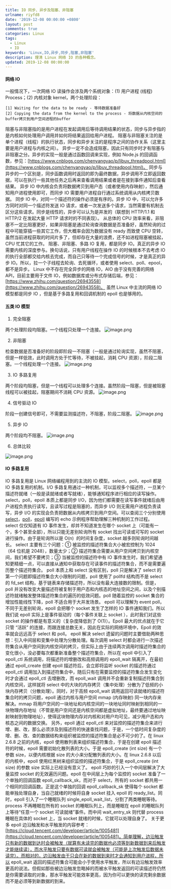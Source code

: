 ```yaml
---
title: IO 同步、异步及阻塞、非阻塞
urlname: riyfd8
date: '2019-12-08 00:00:00 +0800'
layout: post
comments: true
categories: Linux
tags:
  - Linux
  - IO
keywords: 'Linux,IO,异步,同步,阻塞,非阻塞'
description: 理清 Linux 网络 IO 的各种概念。
updated: 2019-12-08 00:00:00
---
```


#### 网络 IO 

一般情况下，一次网络 IO 读操作会涉及两个系统对象：(1) 用户进程 (线程) Process；(2) 内核对象 kernel，两个处理阶段：

```
[1] Waiting for the data to be ready - 等待数据准备好
[2] Copying the data from the kernel to the process - 将数据从内核空间的buffer拷贝到用户空间进程的buffer
```

阻塞与非阻塞指的是用户进程在发起调用后等待调用结果的状态，同步与异步指的是内核如何处理用户调用并如何将结果返回给用户进程。
阻塞与非阻塞关注的是单个进程（线程）的执行状态，同步和异步关注的是程序之间的协作关系（这里主要是用户进程与内核之间）。
异步一定不会造成阻塞，因此只有同步时才有阻塞与非阻塞之分。异步的实现一般是通过函数回调来实现，例如 Node.js 的回调函数，参见：[https://www.cnblogs.com/chenyangyao/p/libuv_threadpool.html](https://www.cnblogs.com/chenyangyao/p/libuv_threadpool.html)。
同步与异步的一个区别是，同步函数调用时返回的即为最终数据，异步调用不立即返回数据，可以在执行一些其他任务之后再来查看调用结果或者是在接到事件通知后查看结果。
异步 IO 中内核会负责将数据拷贝到用户态（或者使用内存映射），然后通知用户进程使用即可，而同步 IO 需要用户进程自行通过系统调用从内核拷贝数据。
同步 IO 中，对同一个描述符的操作必须是有序的。异步 IO 中，可以允许多方同时对同一个描述符发送 IO 请求，或者一次发送多个请求，当然需要有机制去区分这些请求。同步是线性的，异步可以认为是并发的（联想到 HTTP/1.1 和 HTTP/2 在发起大量 HTTP 请求时的不同表现）。
从总体的 CPU 效率来看，非阻塞不一定比阻塞更好，如果非阻塞是通过轮询查询数据是否准备好，虽然轮询的过程中可能穿插一些其它工作，但大概率会因为数据没有 ready 而致使 CPU 空转，虽然当前进程获取的时间片多了，但却存在大量的浪费，还不如进程阻塞被挂起，CPU 忙其它的工作。
阻塞、非阻塞、多路 IO 复用，都是同步 IO。真正的异步 IO 需要内核的深度参与。换句话说，只有用户线程在操作 IO 的时候根本不去考虑 IO 的执行全部都交给内核去完成，而自己只等待一个完成信号的时候，才是真正的异步 IO。所以，拉一个子线程去轮询、去死循环，或者使用 select、poll、epool，都不是异步。
Linux 中不存在完全异步的网络 IO，AIO 由于没有完善的网络 API，目前主要用于文件 IO，例如数据库或分布式存储后端，参见：[https://www.zhihu.com/question/26943558](https://www.zhihu.com/question/26943558)。
虽然 Linux 中主流的网络 IO 模型都是同步 IO ，但是基于多路复用和回调机制的 epoll 也是够用的。

#### 五类 IO 模型

1. 完全阻塞

两个处理阶段均阻塞。一个线程只处理一个连接。
![image.png](https://cdn.nlark.com/yuque/0/2019/png/182657/1575800282968-bce27934-e535-49b8-8c25-2945f7d2ce70.png#align=left&display=inline&height=291&name=image.png&originHeight=291&originWidth=550&size=33321&status=done&style=none&width=550)

2. 非阻塞

检查数据是否准备好的阶段即阶段一不阻塞（一般是通过轮询实现，虽然不阻塞，但是一样低效，此时调用方处于忙等待，不被挂起，消耗 CPU 资源），阶段二阻塞。一个线程处理一个连接。
![image.png](https://cdn.nlark.com/yuque/0/2019/png/182657/1575800363874-2e57da37-f74c-4dd4-b75c-6a7db13bb99d.png#align=left&display=inline&height=291&name=image.png&originHeight=291&originWidth=550&size=40341&status=done&style=none&width=550)

3. IO 多路复用

两个阶段均阻塞，但是一个线程可以处理多个连接。虽然阶段一阻塞，但是被阻塞线程可以被挂起，阻塞期间不消耗 CPU 资源。
![image.png](https://cdn.nlark.com/yuque/0/2019/png/182657/1575800468227-7354dc16-071b-459d-a472-33103ef6e76d.png#align=left&display=inline&height=299&name=image.png&originHeight=299&originWidth=550&size=42845&status=done&style=none&width=550)

4. 信号驱动 IO

阶段一创建信号即可，不需要监测描述符，不阻塞，阶段二阻塞。
![image.png](https://cdn.nlark.com/yuque/0/2019/png/182657/1575800792427-fc0c4e8f-336a-4c86-a3b0-646238b5c2ca.png#align=left&display=inline&height=313&name=image.png&originHeight=313&originWidth=550&size=44205&status=done&style=none&width=550)

5. 异步 IO

两个阶段均不阻塞。
![image.png](https://cdn.nlark.com/yuque/0/2019/png/182657/1575800815863-ec7fe271-d1a0-4e49-a4ba-8e5d5990e151.png#align=left&display=inline&height=327&name=image.png&originHeight=327&originWidth=550&size=41762&status=done&style=none&width=550)

6. 总体比较

![image.png](https://cdn.nlark.com/yuque/0/2019/png/182657/1575804118240-0ad5c30f-e984-45fc-b945-a6ca192fefa7.png#align=left&display=inline&height=328&name=image.png&originHeight=328&originWidth=587&size=87015&status=done&style=none&width=587)

#### IO 多路复用

IO 多路复用是 Linux 网络编程用到的主流的 IO 模型。select，poll，epoll 都是 IO 多路复用的机制。I/O 多路复用通过一种机制，可以监视多个描述符，一旦某个描述符就绪（一般是读就绪或者写就绪），能够通知程序进行相应的读写操作。 select，poll，epoll 本质上都是同步 I/O，因为他们都需要在读写事件就绪后由用户进程负责执行读写，且读写过程是阻塞的，而异步 I/O 则无需用户进程负责读写，异步 I/O 的实现会负责把数据从内核拷贝到用户空间。可以查阅三个分别使用 [select](http://www.cnblogs.com/Anker/archive/2013/08/14/3258674.html)，[poll](http://www.cnblogs.com/Anker/archive/2013/08/15/3261006.html)，[epoll](http://www.cnblogs.com/Anker/archive/2013/08/17/3263780.html) 编写的 echo 示例程序帮助理解三种机制的工作过程。
select 仅仅知道有 IO 事件发生，却并不知道发生在哪个 socket 上（可能有一个，多个甚至全部），所以只能无差别轮询所有 socket 找出可读或可写的 socket 进行操作。由于是轮询所以是 O(n)  的时间复杂度，socket 越多则轮询时间越长。
select 主要有三个问题：① 被监控的描述符集合大小被宏控制为 1024 （64 位机是 2048），数量太少；② 描述符集合需要从用户空间拷贝到内核空间，我们希望不要拷贝；③ 当被监控的描述符中有 IO 事件发生时，我们希望通知更精细一点，可以直接从通知中获取存在可读事件的描述符集合，而不是需要遍历整个描述符集合。
poll 本质上和 select 没有区别，poll 只是解决了 select 的第一个问题即描述符集合大小限制的问题，poll 使用了 pollfd 结构而不是 select 的 fd_set 结构，基于链表来存储描述符，所以没有最大连接数的限制。但是，poll 并没有改变大量描述符被复制于用户态和内核态的地址空间之间，以及个别描述符就绪触发整体描述符集合的遍历的低效问题。poll 随着监控的 socket 集合的增加性能线性下降，poll 不适合用于大并发场景。
epoll 可以理解为 event poll，不同于无差别轮询，epoll 会把哪个 socket 发生了怎样的 IO 事件通知我们。所以我们说 epoll 实际上是事件驱动的（每个事件关联上 socket ），此时我们对这些 socket 的操作都是有意义的（复杂度降低到了 O(1)）。Epoll 最大的优点就在于它只管 “活跃” 的连接，而跟连接总数无关，因此在实际的网络环境中，Epoll 的效率就会远远高于 select 和 poll。
epoll 解决 select 遗留的问题时主要借助两种思想：引入中间层和变集中处理为分散处理。每次调用 select 时都会进行一次描述符集合从用户空间到内核空间的拷贝，但实际上由于连续两次调用时描述符集合的变化很小，没必要每次都重新准备整个描述符集合，所以在 epoll 中引入了 epoll_ctl 系统调用，将描述符的增删改和高频调用的 epoll_wait 隔离开，在最初通过 epoll_create 创建 epoll 描述符后，会立即将监听 socket 的描述符通过 epoll_ctl 调用加入到描述符集合中，随后只有在需要监控的描述符集合发生变化时才会通过 epoll_ctl 去增删改，而 epoll_wait 调用并不会重新复制描述符集合到内核空间，这样就将 select 中的大块的内存拷贝（集中处理）分散为了低频的小块内存拷贝（分散处理）。同时，对于高频 epoll_wait 调用返回可读就绪的描述符集合时的拷贝问题，epoll 通过内核与用户空间 mmap (内存映射) 同一块内存来解决。mmap 将用户空间的一块地址和内核空间的一块地址同时映射到相同的一块物理内存地址（不管是用户空间还是内核空间都是虚拟地址，最终要通过地址映射映射到物理地址），使得这块物理内存对内核和对用户均可见，减少用户态和内核态之间的数据交换。
另外，epoll 通过 epoll_ctl 来对监控的描述符集合来进行增、删、改，那么必须涉及到描述符的快速查找问题，于是，一个低时间复杂度的增、删、改、查的数据结构来组织被监控的描述符集合是必不可少的了。在 linux 2.6.8 之前的内核，epoll 使用散列表来组织描述符集合，于是在创建 epoll 描述符的时候，epoll 需要初始化散列表的大小。于是 epoll_create (int size) 有一个参数 size，以便内核根据 size 的大小来分配散列表的大小。在 linux 2.6.8 以后的内核中，epoll 使用红黑树来组织监控的描述符集合，于是 epoll_create (int size) 的参数 size 实际上已经没有意义了。
epoll 巧妙的引入一个中间层解决了大量监控 socket 的无效遍历问题。epoll 在中间层上为每个监控的 socket 准备了一个单独的回调函数 epoll_callback_sk，而对于 select，所有的 socket 都共用一个相同的回调函数。正是这个单独的回调 epoll_callback_sk 使得每个 socket 都能单独处理自身，当自己就绪的时候将自身 socket 挂入 epoll 的 ready_list。同时，epoll 引入了一个睡眠队列 single_epoll_wait_list，分割了两类睡眠等待。process 不再睡眠在所有的 socket 的睡眠队列上，而是睡眠在 epoll 的睡眠队列上等待“任意一个 socket 可读就绪”事件。而中间 wait_entry_sk 则代替 process 睡眠在具体的 socket 上，当 socket 就绪的时候，它就可以处理自身了。
关于更多 epoll 边沿触发和水平触发的内容参考：[https://cloud.tencent.com/developer/article/1005481](https://cloud.tencent.com/developer/article/1005481)。简单理解，边沿触发只有新的数据到达时会被触发（就算有未读完的数据也必须等到新数据到来后触发才能继续读），而水平触发只要有数据可读就会被触发（可能是上次触发后数据未读完）。而相对的，边沿触发由于只会在新的数据到来时才会通知到用户进程，所以 epoll_wait 返回的描述符集合可能会小于使用水平触发，所以有边沿触发效率更高的说法。但假如那些被边沿触发忽略掉的而被水平触发返回的可读描述符仍然是你需要读取的对象，那水平触发可能效率更高，因为你可以更快的读完剩余数据而不是必须等到新数据的到来。
